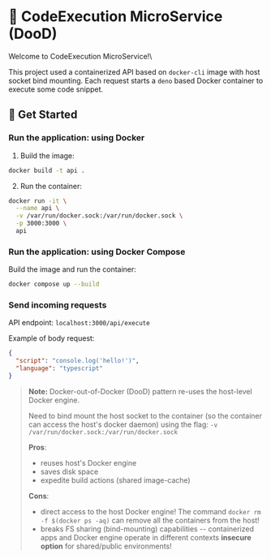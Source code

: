 # 🚧 CodeExecution MicroService (DooD)

Welcome to CodeExecution MicroService!\

This project used a containerized API based on `docker-cli` image with host socket bind mounting. Each request starts a `deno` based Docker container to execute some code snippet.

## 🚧 Get Started

### Run the application: using Docker

1. Build the image:

```sh
docker build -t api .
```

2. Run the container:

```sh
docker run -it \
  --name api \
  -v /var/run/docker.sock:/var/run/docker.sock \
  -p 3000:3000 \
  api
```

### Run the application: using Docker Compose

Build the image and run the container:

```sh
docker compose up --build
```

### Send incoming requests

API endpoint: `localhost:3000/api/execute`

Example of body request:

```json
{
  "script": "console.log('hello!')",
  "language": "typescript"
}
```

> **Note:**
> Docker-out-of-Docker (DooD) pattern re-uses the host-level Docker engine.
>
> Need to bind mount the host socket to the container (so the container can access the host's docker daemon) using the flag: `-v /var/run/docker.sock:/var/run/docker.sock`
>
> **Pros**:
>
> - reuses host's Docker engine
> - saves disk space
> - expedite build actions (shared image-cache)
>
> **Cons**:
>
> - direct access to the host Docker engine! The command `docker rm -f $(docker ps -aq)` can remove all the containers from the host!
> - breaks FS sharing (bind-mounting) capabilities -- containerized apps and Docker engine operate in different contexts
>   **insecure option** for shared/public environments!

